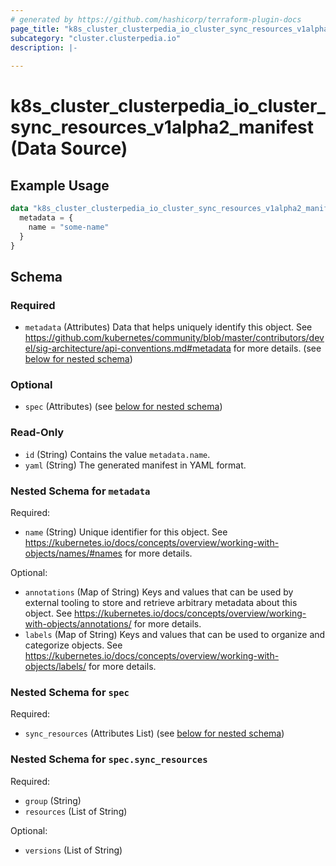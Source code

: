 ```yaml
---
# generated by https://github.com/hashicorp/terraform-plugin-docs
page_title: "k8s_cluster_clusterpedia_io_cluster_sync_resources_v1alpha2_manifest Data Source - terraform-provider-k8s"
subcategory: "cluster.clusterpedia.io"
description: |-
  
---
```


# k8s_cluster_clusterpedia_io_cluster_sync_resources_v1alpha2_manifest (Data Source)



## Example Usage

```terraform
data "k8s_cluster_clusterpedia_io_cluster_sync_resources_v1alpha2_manifest" "example" {
  metadata = {
    name = "some-name"
  }
}
```

<!-- schema generated by tfplugindocs -->
## Schema

### Required

- `metadata` (Attributes) Data that helps uniquely identify this object. See https://github.com/kubernetes/community/blob/master/contributors/devel/sig-architecture/api-conventions.md#metadata for more details. (see [below for nested schema](#nestedatt--metadata))

### Optional

- `spec` (Attributes) (see [below for nested schema](#nestedatt--spec))

### Read-Only

- `id` (String) Contains the value `metadata.name`.
- `yaml` (String) The generated manifest in YAML format.

<a id="nestedatt--metadata"></a>
### Nested Schema for `metadata`

Required:

- `name` (String) Unique identifier for this object. See https://kubernetes.io/docs/concepts/overview/working-with-objects/names/#names for more details.

Optional:

- `annotations` (Map of String) Keys and values that can be used by external tooling to store and retrieve arbitrary metadata about this object. See https://kubernetes.io/docs/concepts/overview/working-with-objects/annotations/ for more details.
- `labels` (Map of String) Keys and values that can be used to organize and categorize objects. See https://kubernetes.io/docs/concepts/overview/working-with-objects/labels/ for more details.


<a id="nestedatt--spec"></a>
### Nested Schema for `spec`

Required:

- `sync_resources` (Attributes List) (see [below for nested schema](#nestedatt--spec--sync_resources))

<a id="nestedatt--spec--sync_resources"></a>
### Nested Schema for `spec.sync_resources`

Required:

- `group` (String)
- `resources` (List of String)

Optional:

- `versions` (List of String)

